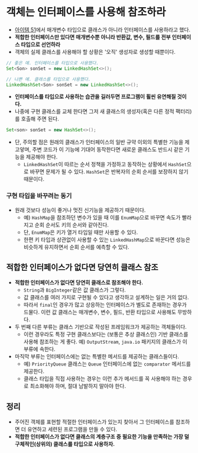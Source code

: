 # 객체는 인터페이스를 사용해 참조하라

* [아이템 51](https://github.com/parkhanbeen/study/blob/master/effective-java/8%EC%9E%A5/51.%EB%A9%94%EC%84%9C%EB%93%9C%20%EC%8B%9C%EA%B7%B8%EB%8B%88%EC%B2%98%EB%A5%BC%20%EC%8B%A0%EC%A4%91%ED%9E%88%20%EC%84%A4%EA%B3%84%ED%95%98%EB%9D%BC.md)에서 매개변수 타입으로 클래스가 아니라 인터페이스를 사용하라고 했다.
* **적합한 인터페이스만 있다면 매개변수뿐 아니라 반환값, 변수, 필드를 전부 인터페이스 타입으로 선언하라**
* 객체의 실제 클래스를 사용해야 할 상황은 '오직' 생성자로 생성할 때뿐이다.

```java
// 좋은 예. 인터페이스를 타입으로 사용했다.
Set<Son> sonSet = new LinkedHashSet<>();
```

```java
// 나쁜 예. 클래스를 타입으로 사용했다.
LinkedHashSet<Son> sonSet = new LinkedHashSet<>();
```

* **인터페이스를 타입으로 사용하는 습관을 길러두면 프로그램이 휠씬 유연해질 것이다.**
* 나중에 구현 클래스를 교체 한다면 그저 새 클래스의 생성자(혹은 다른 정적 팩터리)를 호출해 주면 된다.

```java
Set<son> sonSet = new HashSet<>();
```

* 단, 주의할 점은 원래의 클래스가 인터페이스의 일반 규약 이외의 특별한 기능을 제고앟며, 주변 코드가 이 기능에 기대어 동작한다면
 새로운 클래스도 반드시 같은 기능을 제공해야 한다.
  * `LinkedHashSet`이 따르는 순서 정책을 가정하고 동작하는 상황에서 `HashSet`으로 바꾸면 문제가 될 수 있다. `HashSet`은
   반복자의 순회 순서를 보장하지 않기 때문이다.

### 구현 타입을 바꾸려는 동기

* 원래 것보다 성능이 좋거나 멋진 신기능을 제공하기 때문이다.
  * 예) `HashMap`을 참조하던 변수가 있을 때 이를 `EnumMap`으로 바꾸면 속도가 빨라지고 순회 순서도 키의 순서와 같아진다.
  * 단, `EnumMap`은 키가 열거 타입일 때만 사용할 수 있다.
  * 한편 키 타입과 상관없이 사용할 수 있는 `LinkedHashMap`으로 바꾼다면 성능은 비슷하게 유지하면서 순회 순서를 예측할 수 있다.

## 적합한 인터페이스가 없다면 당연히 클래스 참조

* **적합한 인터페이스가 없다면 당연히 클래스로 참조해야 한다.**
  * `String`과 `BigInteger`같은 값 클래스가 그렇다.
  * 값 클래스를 여러 가지로 구현될 수 있다고 생각하고 설계하는 일은 거의 없다.
  * 따라서 `final`인 경우가 많고 상응하는 인터페이스가 별도로 존재하는 경우가 드물다. 이런 값 클래스는 매개변수, 변수, 필드, 반환 타입으로 사용해도 무방하다.
* 두 번째 다른 부류는 클래스 기반으로 작성된 프레임워크가 제공하는 객체들이다.
  * 이런 경우라도 특정 구현 클래스보다는 (보통은 추상 클래스인) 기반 클래스를 사용해 참조하는 게 좋다. 예) `OutputStream`, `java.io` 패키지의 
   클래스가 이 부류에 속한다.
* 마직막 부류는 인터페이스에는 없는 특별한 메서드를 제공하는 클래스들이다.
  * 예) `PriorityQueue` 클래스는 `Queue` 인터페이스에 없는 `comparator` 메서드를 제공한다.
  * 클래스 타입을 직접 사용하는 경우는 이런 추가 메서드를 꼭 사용해야 하는 경우로 최소화해야 하며, 절대 남발하지 말아야 한다.

## 정리

* 주어진 객체를 표현할 적절한 인터페이스가 있는지 찾아서 그 인터페이스를 참조하면 더 유연하고 세련된 프로그램을 만들 수 있다.
* **적합한 인터페이스가 없다면 클래스의 계층구조 중 필요한 기능을 만족하는 가장 덜 구체적인(상위의) 클래스를 타입으로 사용하자.**
